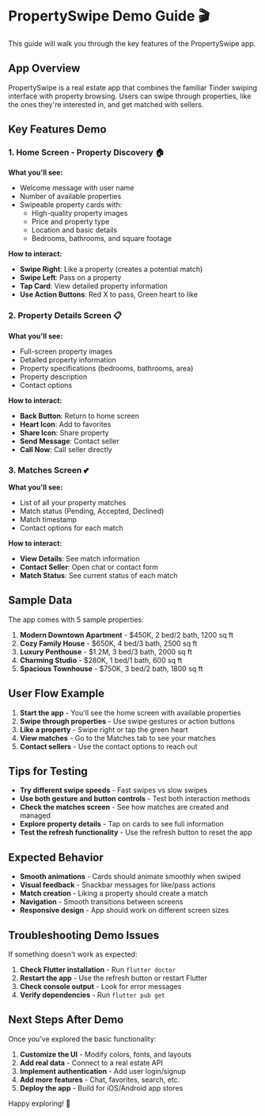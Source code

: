 # PropertySwipe Demo Guide 🎬

This guide will walk you through the key features of the PropertySwipe app.

## App Overview

PropertySwipe is a real estate app that combines the familiar Tinder swiping interface with property browsing. Users can swipe through properties, like the ones they're interested in, and get matched with sellers.

## Key Features Demo

### 1. Home Screen - Property Discovery 🏠

**What you'll see:**
- Welcome message with user name
- Number of available properties
- Swipeable property cards with:
  - High-quality property images
  - Price and property type
  - Location and basic details
  - Bedrooms, bathrooms, and square footage

**How to interact:**
- **Swipe Right**: Like a property (creates a potential match)
- **Swipe Left**: Pass on a property
- **Tap Card**: View detailed property information
- **Use Action Buttons**: Red X to pass, Green heart to like

### 2. Property Details Screen 📋

**What you'll see:**
- Full-screen property images
- Detailed property information
- Property specifications (bedrooms, bathrooms, area)
- Property description
- Contact options

**How to interact:**
- **Back Button**: Return to home screen
- **Heart Icon**: Add to favorites
- **Share Icon**: Share property
- **Send Message**: Contact seller
- **Call Now**: Call seller directly

### 3. Matches Screen 💕

**What you'll see:**
- List of all your property matches
- Match status (Pending, Accepted, Declined)
- Match timestamp
- Contact options for each match

**How to interact:**
- **View Details**: See match information
- **Contact Seller**: Open chat or contact form
- **Match Status**: See current status of each match

## Sample Data

The app comes with 5 sample properties:

1. **Modern Downtown Apartment** - $450K, 2 bed/2 bath, 1200 sq ft
2. **Cozy Family House** - $650K, 4 bed/3 bath, 2500 sq ft
3. **Luxury Penthouse** - $1.2M, 3 bed/3 bath, 2000 sq ft
4. **Charming Studio** - $280K, 1 bed/1 bath, 600 sq ft
5. **Spacious Townhouse** - $750K, 3 bed/2 bath, 1800 sq ft

## User Flow Example

1. **Start the app** - You'll see the home screen with available properties
2. **Swipe through properties** - Use swipe gestures or action buttons
3. **Like a property** - Swipe right or tap the green heart
4. **View matches** - Go to the Matches tab to see your matches
5. **Contact sellers** - Use the contact options to reach out

## Tips for Testing

- **Try different swipe speeds** - Fast swipes vs slow swipes
- **Use both gesture and button controls** - Test both interaction methods
- **Check the matches screen** - See how matches are created and managed
- **Explore property details** - Tap on cards to see full information
- **Test the refresh functionality** - Use the refresh button to reset the app

## Expected Behavior

- **Smooth animations** - Cards should animate smoothly when swiped
- **Visual feedback** - Snackbar messages for like/pass actions
- **Match creation** - Liking a property should create a match
- **Navigation** - Smooth transitions between screens
- **Responsive design** - App should work on different screen sizes

## Troubleshooting Demo Issues

If something doesn't work as expected:

1. **Check Flutter installation** - Run `flutter doctor`
2. **Restart the app** - Use the refresh button or restart Flutter
3. **Check console output** - Look for error messages
4. **Verify dependencies** - Run `flutter pub get`

## Next Steps After Demo

Once you've explored the basic functionality:

1. **Customize the UI** - Modify colors, fonts, and layouts
2. **Add real data** - Connect to a real estate API
3. **Implement authentication** - Add user login/signup
4. **Add more features** - Chat, favorites, search, etc.
5. **Deploy the app** - Build for iOS/Android app stores

Happy exploring! 🎉
